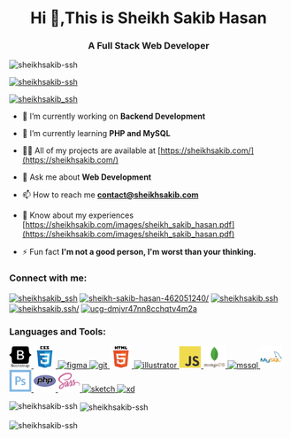 <h1 align="center">Hi 👋,This is Sheikh Sakib Hasan</h1>
<h3 align="center">A Full Stack Web Developer</h3>


<p align="left"> <img src="https://komarev.com/ghpvc/?username=sheikhsakib-ssh&label=Profile%20views&color=0e75b6&style=flat" alt="sheikhsakib-ssh" /> </p>

<p align="left"> <a href="https://github.com/ryo-ma/github-profile-trophy"><img src="https://github-profile-trophy.vercel.app/?username=sheikhsakib-ssh" alt="sheikhsakib-ssh" /></a> </p>

<p align="left"> <a href="https://twitter.com/sheikhsakib_ssh" target="blank"><img src="https://img.shields.io/twitter/follow/sheikhsakib_ssh?logo=twitter&style=for-the-badge" alt="sheikhsakib_ssh" /></a> </p>

- 🔭 I’m currently working on **Backend Development**

- 🌱 I’m currently learning **PHP and MySQL**

- 👨‍💻 All of my projects are available at [https://sheikhsakib.com/](https://sheikhsakib.com/)

- 💬 Ask me about **Web Development**

- 📫 How to reach me **contact@sheikhsakib.com**

- 📄 Know about my experiences [https://sheikhsakib.com/images/sheikh_sakib_hasan.pdf](https://sheikhsakib.com/images/sheikh_sakib_hasan.pdf)

- ⚡ Fun fact **I'm not a good person, I'm worst than your thinking.**

<h3 align="left">Connect with me:</h3>
<p align="left">
<a href="https://twitter.com/sheikhsakib_ssh" target="blank"><img align="center" src="https://raw.githubusercontent.com/rahuldkjain/github-profile-readme-generator/master/src/images/icons/Social/twitter.svg" alt="sheikhsakib_ssh" height="30" width="40" /></a>
<a href="https://linkedin.com/in/sheikh-sakib-hasan-462051240/" target="blank"><img align="center" src="https://raw.githubusercontent.com/rahuldkjain/github-profile-readme-generator/master/src/images/icons/Social/linked-in-alt.svg" alt="sheikh-sakib-hasan-462051240/" height="30" width="40" /></a>
<a href="https://fb.com/sheikhsakib.ssh" target="blank"><img align="center" src="https://raw.githubusercontent.com/rahuldkjain/github-profile-readme-generator/master/src/images/icons/Social/facebook.svg" alt="sheikhsakib.ssh" height="30" width="40" /></a>
<a href="https://instagram.com/sheikhsakib.ssh/" target="blank"><img align="center" src="https://raw.githubusercontent.com/rahuldkjain/github-profile-readme-generator/master/src/images/icons/Social/instagram.svg" alt="sheikhsakib.ssh/" height="30" width="40" /></a>
<a href="https://www.youtube.com/c/ucg-dmjvr47nn8cchqtv4m2a" target="blank"><img align="center" src="https://raw.githubusercontent.com/rahuldkjain/github-profile-readme-generator/master/src/images/icons/Social/youtube.svg" alt="ucg-dmjvr47nn8cchqtv4m2a" height="30" width="40" /></a>
</p>

<h3 align="left">Languages and Tools:</h3>
<p align="left"> <a href="https://getbootstrap.com" target="_blank" rel="noreferrer"> <img src="https://raw.githubusercontent.com/devicons/devicon/master/icons/bootstrap/bootstrap-plain-wordmark.svg" alt="bootstrap" width="40" height="40"/> </a> <a href="https://www.w3schools.com/css/" target="_blank" rel="noreferrer"> <img src="https://raw.githubusercontent.com/devicons/devicon/master/icons/css3/css3-original-wordmark.svg" alt="css3" width="40" height="40"/> </a> <a href="https://www.figma.com/" target="_blank" rel="noreferrer"> <img src="https://www.vectorlogo.zone/logos/figma/figma-icon.svg" alt="figma" width="40" height="40"/> </a> <a href="https://git-scm.com/" target="_blank" rel="noreferrer"> <img src="https://www.vectorlogo.zone/logos/git-scm/git-scm-icon.svg" alt="git" width="40" height="40"/> </a> <a href="https://www.w3.org/html/" target="_blank" rel="noreferrer"> <img src="https://raw.githubusercontent.com/devicons/devicon/master/icons/html5/html5-original-wordmark.svg" alt="html5" width="40" height="40"/> </a> <a href="https://www.adobe.com/in/products/illustrator.html" target="_blank" rel="noreferrer"> <img src="https://www.vectorlogo.zone/logos/adobe_illustrator/adobe_illustrator-icon.svg" alt="illustrator" width="40" height="40"/> </a> <a href="https://developer.mozilla.org/en-US/docs/Web/JavaScript" target="_blank" rel="noreferrer"> <img src="https://raw.githubusercontent.com/devicons/devicon/master/icons/javascript/javascript-original.svg" alt="javascript" width="40" height="40"/> </a> <a href="https://www.mongodb.com/" target="_blank" rel="noreferrer"> <img src="https://raw.githubusercontent.com/devicons/devicon/master/icons/mongodb/mongodb-original-wordmark.svg" alt="mongodb" width="40" height="40"/> </a> <a href="https://www.microsoft.com/en-us/sql-server" target="_blank" rel="noreferrer"> <img src="https://www.svgrepo.com/show/303229/microsoft-sql-server-logo.svg" alt="mssql" width="40" height="40"/> </a> <a href="https://www.mysql.com/" target="_blank" rel="noreferrer"> <img src="https://raw.githubusercontent.com/devicons/devicon/master/icons/mysql/mysql-original-wordmark.svg" alt="mysql" width="40" height="40"/> </a> <a href="https://www.photoshop.com/en" target="_blank" rel="noreferrer"> <img src="https://raw.githubusercontent.com/devicons/devicon/master/icons/photoshop/photoshop-line.svg" alt="photoshop" width="40" height="40"/> </a> <a href="https://www.php.net" target="_blank" rel="noreferrer"> <img src="https://raw.githubusercontent.com/devicons/devicon/master/icons/php/php-original.svg" alt="php" width="40" height="40"/> </a> <a href="https://sass-lang.com" target="_blank" rel="noreferrer"> <img src="https://raw.githubusercontent.com/devicons/devicon/master/icons/sass/sass-original.svg" alt="sass" width="40" height="40"/> </a> <a href="https://www.sketch.com/" target="_blank" rel="noreferrer"> <img src="https://www.vectorlogo.zone/logos/sketchapp/sketchapp-icon.svg" alt="sketch" width="40" height="40"/> </a> <a href="https://www.adobe.com/products/xd.html" target="_blank" rel="noreferrer"> <img src="https://cdn.worldvectorlogo.com/logos/adobe-xd.svg" alt="xd" width="40" height="40"/> </a> </p>

<p><img align="left" src="https://github-readme-stats.vercel.app/api/top-langs?username=sheikhsakib-ssh&show_icons=true&locale=en&layout=compact" alt="sheikhsakib-ssh" /></p>

<p>&nbsp;<img align="center" src="https://github-readme-stats.vercel.app/api?username=sheikhsakib-ssh&show_icons=true&locale=en" alt="sheikhsakib-ssh" /></p>

<p><img align="center" src="https://github-readme-streak-stats.herokuapp.com/?user=sheikhsakib-ssh&" alt="sheikhsakib-ssh" /></p>


